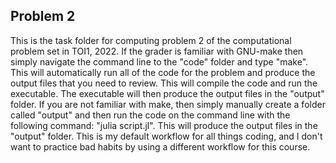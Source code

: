 ## Problem 2
This is the task folder for computing problem 2 of the computational problem set in TOI1, 2022.
If the grader is familiar with GNU-make then simply navigate the command line to the "code" folder and type "make".
This will automatically run all of the code for the problem and produce the output files that you need to review. 
This will compile the code and run the executable. The executable will then produce the output files in the "output" folder.
If you are not familiar with make, then simply manually create a folder called "output" and then run the code on the command line with the following command: "julia script.jl". 
This will produce the output files in the "output" folder.
This is my default workflow for all things coding, and I don't want to practice bad habits by using a different workflow for this course.